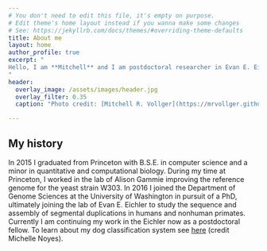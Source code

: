 ```yaml
---
# You don't need to edit this file, it's empty on purpose.
# Edit theme's home layout instead if you wanna make some changes
# See: https://jekyllrb.com/docs/themes/#overriding-theme-defaults
title: About me
layout: home
author_profile: true
excerpt: "
Hello, I am **Mitchell** and I am postdoctoral researcher in Evan E. Eichler's [lab](https://eichlerlab.gs.washington.edu) at the University of Washington. 
"
header:
  overlay_image: /assets/images/header.jpg
  overlay_filter: 0.35
  caption: "Photo credit: [Mitchell R. Vollger](https://mrvollger.github.io/)"

---
```


## My history

In 2015 I graduated from Princeton with B.S.E. in computer science and a minor in quantitative and computational biology. During my time at Princeton, I worked in the lab of Alison Gammie improving the reference genome for the yeast strain W303. In 2016 I joined the Department of Genome Sciences at the University of Washington in pursuit of a PhD, ultimately joining the lab of Evan E. Eichler to study the sequence and assembly of segmental duplications in humans and nonhuman primates. Currently I am continuing my work in the Eichler now as a postdoctoral fellow. To learn about my dog classification system see [here](https://raw.githubusercontent.com/mrvollger/mrvollger.github.io/master/assets/images/DogClassifier.png) (credit Michelle Noyes).
